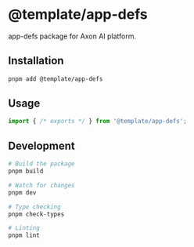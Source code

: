 # @template/app-defs

app-defs package for Axon AI platform.

## Installation

```bash
pnpm add @template/app-defs
```

## Usage

```typescript
import { /* exports */ } from '@template/app-defs';
```

## Development

```bash
# Build the package
pnpm build

# Watch for changes
pnpm dev

# Type checking
pnpm check-types

# Linting
pnpm lint
```
